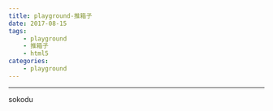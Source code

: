 ```yaml
---
title: playground-推箱子
date: 2017-08-15
tags: 
	- playground
	- 推箱子
	- html5
categories: 
	- playground
---
```

---
sokodu